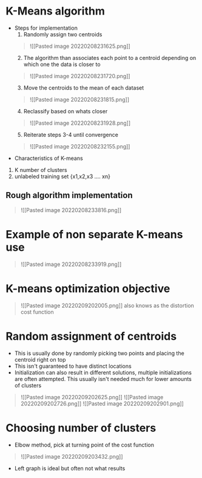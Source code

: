 # K-Means algorithm
- Steps for implementation
	1. Randomly assign two centroids
	>![[Pasted image 20220208231625.png]]
	2. The algorithm than associates each point to a centroid depending on which one the data is closer to
	>![[Pasted image 20220208231720.png]]
	3. Move the centroids to the mean of each dataset
	>![[Pasted image 20220208231815.png]]
	4. Reclassify based on whats closer
	>![[Pasted image 20220208231928.png]]
	5. Reiterate steps 3-4 until convergence
	>![[Pasted image 20220208232155.png]]
- Characteristics of K-means
1. K number of clusters
2. unlabeled training set {x1,x2,x3 .... xn}
## Rough algorithm implementation
>![[Pasted image 20220208233816.png]]
# Example of non separate K-means use
>![[Pasted image 20220208233919.png]]

# K-means optimization objective
>![[Pasted image 20220209202005.png]]
also knows as the distortion cost function

# Random assignment of centroids
- This is usually done by randomly picking two points and placing the centroid right on top
- This isn't guaranteed to have distinct locations
- Initialization can also result in different solutions, multiple initializations are often attempted. This usually isn't needed much for lower amounts of clusters 
>![[Pasted image 20220209202625.png]] 
>![[Pasted image 20220209202726.png]]
>![[Pasted image 20220209202901.png]]

# Choosing number of clusters
- Elbow method, pick at turning point of the cost function
>![[Pasted image 20220209203432.png]]
- Left graph is ideal but often not what results